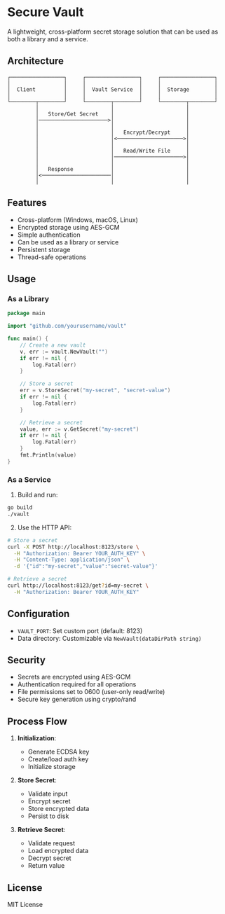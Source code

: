 # Secure Vault

A lightweight, cross-platform secret storage solution that can be used as both a library and a service.

## Architecture

```
┌─────────────────┐     ┌─────────────────┐     ┌─────────────────┐
│                 │     │                 │     │                 │
│  Client         │     │  Vault Service  │     │  Storage        │
│                 │     │                 │     │                 │
└────────┬────────┘     └────────┬────────┘     └────────┬────────┘
         │                       │                       │
         │   Store/Get Secret    │                       │
         │──────────────────────>│                       │
         │                       │                       │
         │                       │   Encrypt/Decrypt     │
         │                       │<─────────────────────>│
         │                       │                       │
         │                       │   Read/Write File     │
         │                       │──────────────────────>│
         │                       │                       │
         │   Response            │                       │
         │<──────────────────────│                       │
         │                       │                       │
```

## Features

- Cross-platform (Windows, macOS, Linux)
- Encrypted storage using AES-GCM
- Simple authentication
- Can be used as a library or service
- Persistent storage
- Thread-safe operations

## Usage

### As a Library

```go
package main

import "github.com/yourusername/vault"

func main() {
    // Create a new vault
    v, err := vault.NewVault("")
    if err != nil {
        log.Fatal(err)
    }

    // Store a secret
    err = v.StoreSecret("my-secret", "secret-value")
    if err != nil {
        log.Fatal(err)
    }

    // Retrieve a secret
    value, err := v.GetSecret("my-secret")
    if err != nil {
        log.Fatal(err)
    }
    fmt.Println(value)
}
```

### As a Service

1. Build and run:
```bash
go build
./vault
```

2. Use the HTTP API:
```bash
# Store a secret
curl -X POST http://localhost:8123/store \
  -H "Authorization: Bearer YOUR_AUTH_KEY" \
  -H "Content-Type: application/json" \
  -d '{"id":"my-secret","value":"secret-value"}'

# Retrieve a secret
curl http://localhost:8123/get?id=my-secret \
  -H "Authorization: Bearer YOUR_AUTH_KEY"
```

## Configuration

- `VAULT_PORT`: Set custom port (default: 8123)
- Data directory: Customizable via `NewVault(dataDirPath string)`

## Security

- Secrets are encrypted using AES-GCM
- Authentication required for all operations
- File permissions set to 0600 (user-only read/write)
- Secure key generation using crypto/rand

## Process Flow

1. **Initialization**:
   - Generate ECDSA key
   - Create/load auth key
   - Initialize storage

2. **Store Secret**:
   - Validate input
   - Encrypt secret
   - Store encrypted data
   - Persist to disk

3. **Retrieve Secret**:
   - Validate request
   - Load encrypted data
   - Decrypt secret
   - Return value

## License

MIT License 